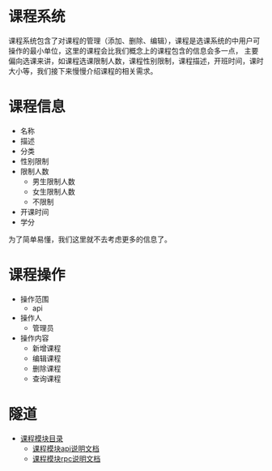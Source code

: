 # 课程系统
课程系统包含了对课程的管理（添加、删除、编辑），课程是选课系统的中用户可操作的最小单位，这里的课程会比我们概念上的课程包含的信息会多一点，
主要偏向选课来讲，如课程选课限制人数，课程性别限制，课程描述，开班时间，课时大小等，我们接下来慢慢介绍课程的相关需求。

# 课程信息
* 名称
* 描述
* 分类
* 性别限制
* 限制人数
    * 男生限制人数
    * 女生限制人数
    * 不限制
* 开课时间
* 学分

为了简单易懂，我们这里就不去考虑更多的信息了。

# 课程操作
* 操作范围
    * api
* 操作人
    * 管理员
* 操作内容
    * 新增课程
    * 编辑课程
    * 删除课程
    * 查询课程

# 隧道
* [课程模块目录](../../service/course)
    * [课程模块api说明文档](../../service/course/api/readme.md)
    * [课程模块rpc说明文档](../../service/course/rpc/readme.md)